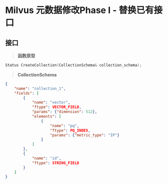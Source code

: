 # Milvus 元数据修改Phase I - 替换已有接口

## 接口
>**函数原型**
```cpp
Status CreateCollection(CollectionSchema& collection_schema);
```
>**CollectionSchema**
```json
{
    "name": "collection_1",
    "fields": [
        {
            "name": "vector",
            "ftype": VECTOR_FIELD,
            "params": {"dimension": 512},
            "elements": [
                {
                    "name": "pq",
                    "ftype": PQ_INDEX,
                    "params": {"metric_type": "IP"}
                }
            ]
        },
        {
            "name": "id",
            "ftype": STRING_FIELD
        }
    ]
}
```
